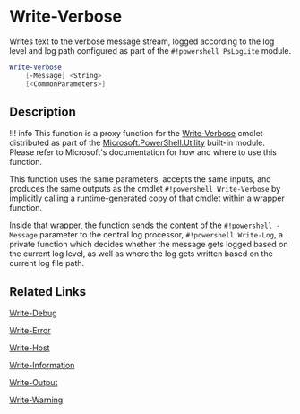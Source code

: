 # Write-Verbose

Writes text to the verbose message stream, logged according to the log level and log path configured as part of the `#!powershell PsLogLite` module.

```powershell
Write-Verbose
    [-Message] <String>
    [<CommonParameters>]
```

## Description

!!! info
    This function is a proxy function for the [Write-Verbose](https://docs.microsoft.com/en-us/powershell/module/microsoft.powershell.utility/write-verbose) cmdlet distributed as part of the [Microsoft.PowerShell.Utility](https://docs.microsoft.com/en-us/powershell/module/microsoft.powershell.utility/) built-in module. Please refer to Microsoft's documentation for how and where to use this function.

This function uses the same parameters, accepts the same inputs, and produces the same outputs as the cmdlet `#!powershell Write-Verbose` by implicitly calling a runtime-generated copy of that cmdlet within a wrapper function.

Inside that wrapper, the function sends the content of the `#!powershell -Message` parameter to the central log processor, `#!powershell Write-Log`, a private function which decides whether the message gets logged based on the current log level, as well as where the log gets written based on the current log file path.

## Related Links

[Write-Debug](./Write-Debug.md)

[Write-Error](./Write-Error.md)

[Write-Host](./Write-Host.md)

[Write-Information](./Write-Information.md)

[Write-Output](./Write-Output.md)

[Write-Warning](./Write-Warning.md)